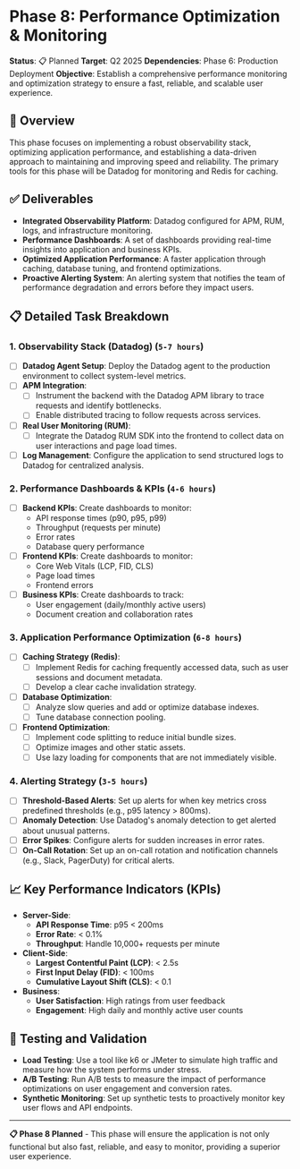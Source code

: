 # Phase 8: Performance Optimization & Monitoring

**Status**: 📋 Planned
**Target**: Q2 2025
**Dependencies**: Phase 6: Production Deployment
**Objective**: Establish a comprehensive performance monitoring and optimization strategy to ensure a fast, reliable, and scalable user experience.

## 🎯 **Overview**

This phase focuses on implementing a robust observability stack, optimizing application performance, and establishing a data-driven approach to maintaining and improving speed and reliability. The primary tools for this phase will be Datadog for monitoring and Redis for caching.

## ✅ **Deliverables**

- **Integrated Observability Platform**: Datadog configured for APM, RUM, logs, and infrastructure monitoring.
- **Performance Dashboards**: A set of dashboards providing real-time insights into application and business KPIs.
- **Optimized Application Performance**: A faster application through caching, database tuning, and frontend optimizations.
- **Proactive Alerting System**: An alerting system that notifies the team of performance degradation and errors before they impact users.

## 📋 **Detailed Task Breakdown**

### 1. **Observability Stack (Datadog)** (`5-7 hours`)
- [ ] **Datadog Agent Setup**: Deploy the Datadog agent to the production environment to collect system-level metrics.
- [ ] **APM Integration**:
    - [ ] Instrument the backend with the Datadog APM library to trace requests and identify bottlenecks.
    - [ ] Enable distributed tracing to follow requests across services.
- [ ] **Real User Monitoring (RUM)**:
    - [ ] Integrate the Datadog RUM SDK into the frontend to collect data on user interactions and page load times.
- [ ] **Log Management**: Configure the application to send structured logs to Datadog for centralized analysis.

### 2. **Performance Dashboards & KPIs** (`4-6 hours`)
- [ ] **Backend KPIs**: Create dashboards to monitor:
    - API response times (p90, p95, p99)
    - Throughput (requests per minute)
    - Error rates
    - Database query performance
- [ ] **Frontend KPIs**: Create dashboards to monitor:
    - Core Web Vitals (LCP, FID, CLS)
    - Page load times
    - Frontend errors
- [ ] **Business KPIs**: Create dashboards to track:
    - User engagement (daily/monthly active users)
    - Document creation and collaboration rates

### 3. **Application Performance Optimization** (`6-8 hours`)
- [ ] **Caching Strategy (Redis)**:
    - [ ] Implement Redis for caching frequently accessed data, such as user sessions and document metadata.
    - [ ] Develop a clear cache invalidation strategy.
- [ ] **Database Optimization**:
    - [ ] Analyze slow queries and add or optimize database indexes.
    - [ ] Tune database connection pooling.
- [ ] **Frontend Optimization**:
    - [ ] Implement code splitting to reduce initial bundle sizes.
    - [ ] Optimize images and other static assets.
    - [ ] Use lazy loading for components that are not immediately visible.

### 4. **Alerting Strategy** (`3-5 hours`)
- [ ] **Threshold-Based Alerts**: Set up alerts for when key metrics cross predefined thresholds (e.g., p95 latency > 800ms).
- [ ] **Anomaly Detection**: Use Datadog's anomaly detection to get alerted about unusual patterns.
- [ ] **Error Spikes**: Configure alerts for sudden increases in error rates.
- [ ] **On-Call Rotation**: Set up an on-call rotation and notification channels (e.g., Slack, PagerDuty) for critical alerts.

## 📈 **Key Performance Indicators (KPIs)**

- **Server-Side**:
  - **API Response Time**: p95 < 200ms
  - **Error Rate**: < 0.1%
  - **Throughput**: Handle 10,000+ requests per minute
- **Client-Side**:
  - **Largest Contentful Paint (LCP)**: < 2.5s
  - **First Input Delay (FID)**: < 100ms
  - **Cumulative Layout Shift (CLS)**: < 0.1
- **Business**:
  - **User Satisfaction**: High ratings from user feedback
  - **Engagement**: High daily and monthly active user counts

## 🧪 **Testing and Validation**

- **Load Testing**: Use a tool like k6 or JMeter to simulate high traffic and measure how the system performs under stress.
- **A/B Testing**: Run A/B tests to measure the impact of performance optimizations on user engagement and conversion rates.
- **Synthetic Monitoring**: Set up synthetic tests to proactively monitor key user flows and API endpoints.

---

**📋 Phase 8 Planned** - This phase will ensure the application is not only functional but also fast, reliable, and easy to monitor, providing a superior user experience.
